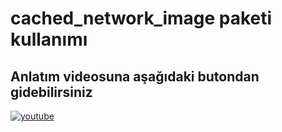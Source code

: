 # cached_network_image paketi kullanımı

## Anlatım videosuna aşağıdaki butondan gidebilirsiniz

<a href="https://youtu.be/JGINeawA_fo" target="_blank"><img alt="youtube" src="https://img.shields.io/badge/youtube-@alpayguroglu-red?style=flat&logo=youtube"></a>